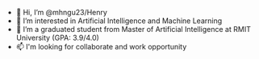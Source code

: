 - 👋 Hi, I’m @mhngu23/Henry
- 👀 I’m interested in Artificial Intelligence and Machine Learning
- 🌱 I’m a graduated student from Master of Artificial Intelligence at RMIT University (GPA: 3.9/4.0)
- 📫 I'm looking for collaborate and work opportunity

<!---
mhngu23/mhngu23 is a ✨ special ✨ repository because its `README.md` (this file) appears on your GitHub profile.
You can click the Preview link to take a look at your changes.
--->
